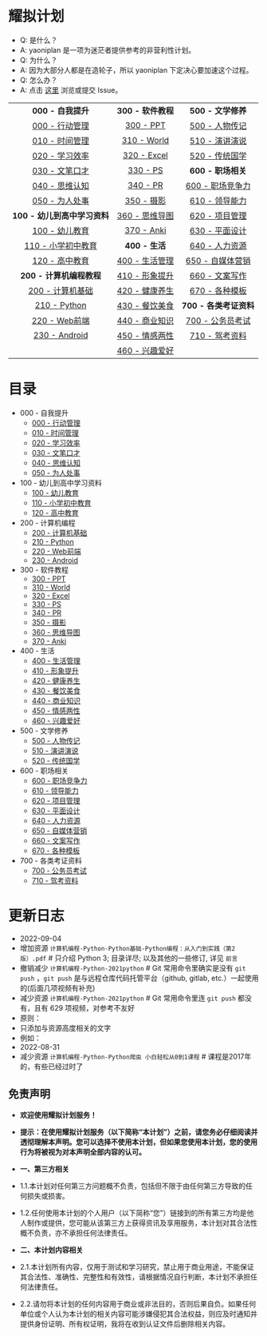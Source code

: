 # 耀拟计划
* Q: 是什么？
* A: yaoniplan 是一项为迷茫者提供参考的非营利性计划。
* Q: 为什么？
* A: 因为大部分人都是在造轮子，所以 yaoniplan 下定决心要加速这个过程。
* Q: 怎么办？
* A: 点击 [这里](https://github.com/yaoniplan/note/issues) 浏览或提交 Issue。  

|                                       |                    |                      |
|:-------------------------------------:|:------------------:|:--------------------:|
|**000 - 自我提升**                                             |**300 - 软件教程**                                         |  **500 - 文学修养**  |                  
|[000 - 行动管理](https://www.aliyundrive.com/s/keRVra9mtad)    |[300 - PPT](https://www.aliyundrive.com/s/gS47adUV8do)     |[500 - 人物传记](https://www.aliyundrive.com/s/fH3e5fLTT9N)|                  
|[010 - 时间管理](https://www.aliyundrive.com/s/1nNrmzRwHJQ)    |[310 - World](https://www.aliyundrive.com/s/tDquMiTfYah)   |[510 - 演讲演说](https://www.aliyundrive.com/s/b7YY5fHFQcT)|                  
|[020 - 学习效率](https://www.aliyundrive.com/s/6vgBZbNuE7B)    |[320 - Excel](https://www.aliyundrive.com/s/AHKhn3jKyj9)   |[520 - 传统国学](https://www.aliyundrive.com/s/u7RLQphh4kK)|                  
|[030 - 文笔口才](https://www.aliyundrive.com/s/mVzUeFPvynk)    |[330 - PS](https://www.aliyundrive.com/s/QJ24Zzd593T)      |  **600 - 职场相关**  |                  
|[040 - 思维认知](https://www.aliyundrive.com/s/i6Ljb7UBpfj)    |[340 - PR](https://www.aliyundrive.com/s/69Uz6AP8bib)      |[600 - 职场竞争力](https://www.aliyundrive.com/s/ztrSkNX2rcY)|                  
|[050 - 为人处事](https://www.aliyundrive.com/s/kqnPnRzRe87)    |[350 - 摄影](https://www.aliyundrive.com/s/ZsDyJejTf6q)    |[610 - 领导能力](https://www.aliyundrive.com/s/Y28EmpFgUj4)|                  
|**100 - 幼儿到高中学习资料**                                   |[360 - 思维导图](https://www.aliyundrive.com/s/nGYJMkFcvb4)|[620 - 项目管理](https://www.aliyundrive.com/s/Nc9pEyK4Yxz)|                  
|[100 - 幼儿教育](https://www.aliyundrive.com/s/oAsnmMRy5Wr)    |[370 - Anki](https://www.aliyundrive.com/s/VzoUTZn2Ref)    |[630 - 平面设计](https://www.aliyundrive.com/s/f8UgcVDA5Sj)|                    
|[110 - 小学初中教育](https://www.aliyundrive.com/s/ouqWtmdtRyK)|**400 - 生活**                                             |[640 - 人力资源](https://www.aliyundrive.com/s/SmFWT9EpooX)| 
|[120 - 高中教育](https://www.aliyundrive.com/s/a9UyTthzaRS)    |[400 - 生活管理](https://www.aliyundrive.com/s/8GpUYfBebm3)|[650 - 自媒体营销](https://www.aliyundrive.com/s/R1MFohENhxM)| 
|**200 - 计算机编程教程**                                       |[410 - 形象提升](https://www.aliyundrive.com/s/7bLqTKrRGEW)|[660 - 文案写作](https://www.aliyundrive.com/s/Rng1XpTcNnP)| 
|[200 - 计算机基础](https://www.aliyundrive.com/s/k7BcpiMbpgQ)  |[420 - 健康养生](https://www.aliyundrive.com/s/45CMWsbaDc8)|[670 - 各种模板](https://www.aliyundrive.com/s/1xpmpgTDF8t)| 
|[210 - Python](https://www.aliyundrive.com/s/XmEsDZd9HoT)      |[430 - 餐饮美食](https://www.aliyundrive.com/s/WaQYnnMVgkY)|**700 - 各类考证资料**| 
|[220 - Web前端](https://www.aliyundrive.com/s/WwaxvMHe4Bh)     |[440 - 商业知识](https://www.aliyundrive.com/s/TpDCTAvydFS)|[700 - 公务员考试](https://www.aliyundrive.com/s/akGhEbsPr3q)| 
|[230 - Android](https://www.aliyundrive.com/s/h8L4uCjQCgM)     |[450 - 情感两性](https://www.aliyundrive.com/s/jq36xkW12vp)|[710 - 驾考资料](https://www.aliyundrive.com/s/Cwmk6zsE3xT)| 
|                                                               |[460 - 兴趣爱好](https://www.aliyundrive.com/s/G575najSduc)|                      |

# 目录
* 000 - 自我提升
    * [000 - 行动管理](https://www.aliyundrive.com/s/keRVra9mtad)
    * [010 - 时间管理](https://www.aliyundrive.com/s/1nNrmzRwHJQ)
    * [020 - 学习效率](https://www.aliyundrive.com/s/6vgBZbNuE7B)
    * [030 - 文笔口才](https://www.aliyundrive.com/s/mVzUeFPvynk)
    * [040 - 思维认知](https://www.aliyundrive.com/s/i6Ljb7UBpfj)
    * [050 - 为人处事](https://www.aliyundrive.com/s/kqnPnRzRe87)
* 100 - 幼儿到高中学习资料
    * [100 - 幼儿教育](https://www.aliyundrive.com/s/oAsnmMRy5Wr)
    * [110 - 小学初中教育](https://www.aliyundrive.com/s/ouqWtmdtRyK)
    * [120 - 高中教育](https://www.aliyundrive.com/s/a9UyTthzaRS)
* 200 - 计算机编程
    * [200 - 计算机基础](https://www.aliyundrive.com/s/k7BcpiMbpgQ)
    * [210 - Python](https://www.aliyundrive.com/s/XmEsDZd9HoT)
    * [220 - Web前端](https://www.aliyundrive.com/s/WwaxvMHe4Bh)
    * [230 - Android](https://www.aliyundrive.com/s/h8L4uCjQCgM)
* 300 - 软件教程
    * [300 - PPT](https://www.aliyundrive.com/s/gS47adUV8do)
    * [310 - World](https://www.aliyundrive.com/s/tDquMiTfYah)
    * [320 - Excel](https://www.aliyundrive.com/s/AHKhn3jKyj9)
    * [330 - PS](https://www.aliyundrive.com/s/QJ24Zzd593T)
    * [340 - PR](https://www.aliyundrive.com/s/69Uz6AP8bib)
    * [350 - 摄影](https://www.aliyundrive.com/s/ZsDyJejTf6q)
    * [360 - 思维导图](https://www.aliyundrive.com/s/nGYJMkFcvb4)
    * [370 - Anki](https://www.aliyundrive.com/s/VzoUTZn2Ref)
* 400 - 生活
    * [400 - 生活管理](https://www.aliyundrive.com/s/8GpUYfBebm3)
    * [410 - 形象提升](https://www.aliyundrive.com/s/7bLqTKrRGEW)
    * [420 - 健康养生](https://www.aliyundrive.com/s/45CMWsbaDc8)
    * [430 - 餐饮美食](https://www.aliyundrive.com/s/WaQYnnMVgkY)
    * [440 - 商业知识](https://www.aliyundrive.com/s/TpDCTAvydFS)
    * [450 - 情感两性](https://www.aliyundrive.com/s/jq36xkW12vp)
    * [460 - 兴趣爱好](https://www.aliyundrive.com/s/G575najSduc)
* 500 - 文学修养
    * [500 - 人物传记](https://www.aliyundrive.com/s/fH3e5fLTT9N)
    * [510 - 演讲演说](https://www.aliyundrive.com/s/b7YY5fHFQcT)
    * [520 - 传统国学](https://www.aliyundrive.com/s/u7RLQphh4kK)
* 600 - 职场相关
    * [600 - 职场竞争力](https://www.aliyundrive.com/s/ztrSkNX2rcY)
    * [610 - 领导能力](https://www.aliyundrive.com/s/Y28EmpFgUj4)
    * [620 - 项目管理](https://www.aliyundrive.com/s/Nc9pEyK4Yxz)
    * [630 - 平面设计](https://www.aliyundrive.com/s/f8UgcVDA5Sj)
    * [640 - 人力资源](https://www.aliyundrive.com/s/SmFWT9EpooX)
    * [650 - 自媒体营销](https://www.aliyundrive.com/s/R1MFohENhxM)
    * [660 - 文案写作](https://www.aliyundrive.com/s/Rng1XpTcNnP)
    * [670 - 各种模板](https://www.aliyundrive.com/s/1xpmpgTDF8t)
* 700 - 各类考证资料
    * [700 - 公务员考试](https://www.aliyundrive.com/s/akGhEbsPr3q)
    * [710 - 驾考资料](https://www.aliyundrive.com/s/Cwmk6zsE3xT)

# 更新日志
* 2022-09-04
* 增加资源 `计算机编程-Python-Python基础-Python编程：从入门到实践（第2版）.pdf` # 只介绍 Python 3; 目录详尽; 以及其他的一些修订, 详见 `前言`
* 撤销减少 `计算机编程-Python-2021python` # Git 常用命令里确实是没有 `git push` ，`git push` 是与远程仓库代码托管平台（github, gitlab, etc.）一起使用的(后面几项视频有补充)
* 减少资源 `计算机编程-Python-2021python` # Git 常用命令里连 `git push` 都没有，且有 629 项视频，对参考不友好
* 原则： 
* 只添加与资源高度相关的文字
* 例如：
* 2022-08-31
* 减少资源 `计算机编程-Python-Python爬虫 小白轻松从0到1课程` # 课程是2017年的，有些已经过时了

## 免责声明
* **欢迎使用耀拟计划服务！**

* **提示：在使用耀拟计划服务（以下简称“本计划”）之前，请您务必仔细阅读并透彻理解本声明。您可以选择不使用本计划，但如果您使用本计划，您的使用行为将被视为对本声明全部内容的认可。**

* **一、第三方相关**
* 1.1.本计划对任何第三方问题概不负责，包括但不限于由任何第三方导致的任何损失或损害。

* 1.2.任何使用本计划的个人用户（以下简称“您”）链接到的所有第三方均是他人制作或提供，您可能从该第三方上获得资讯及享用服务，本计划对其合法性概不负责，亦不承担任何法律责任。

* **二、本计划内容相关**
* 2.1.本计划所有内容，仅用于测试和学习研究，禁止用于商业用途，不能保证其合法性、准确性、完整性和有效性，请根据情况自行判断，本计划不承担任何法律责任。

* 2.2.请勿将本计划的任何内容用于商业或非法目的，否则后果自负。如果任何单位或个人认为本计划的相关内容可能涉嫌侵犯其合法权益，则应及时通知并提供身份证明、所有权证明，我将在收到认证文件后删除相关内容。
